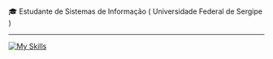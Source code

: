 
<p>🎓 Estudante de Sistemas de Informação ( Universidade Federal de Sergipe ) </p>
<hr>

[![My Skills](https://skillicons.dev/icons?i=java,spring,flutter,postman,mongodb,postgresql,git)](https://skillicons.dev)
<!-- aws,docker -->
